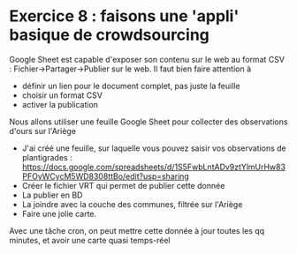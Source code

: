 # Exercice 8 : faisons une 'appli' basique de crowdsourcing
Google Sheet est capable d'exposer son contenu sur le web au format CSV : Fichier->Partager->Publier sur le web. Il faut bien faire attention à 
- définir un lien pour le document complet, pas juste la feuille
- choisir un format CSV
- activer la publication

Nous allons utiliser une feuille Google Sheet pour collecter des observations d'ours sur l'Ariège
- J'ai créé une feuille, sur laquelle vous pouvez saisir vos observations de plantigrades : https://docs.google.com/spreadsheets/d/1S5FwbLntADv9ztYlmUrHw83PFOyWCycM5WD8308ttBo/edit?usp=sharing
- Créer le fichier VRT qui permet de publier cette donnée
- La publier en BD
- La joindre avec la couche des communes, filtrée sur l'Ariège
- Faire une jolie carte.

Avec une tâche cron, on peut mettre cette donnée à jour toutes les qq minutes, et avoir une carte quasi temps-réel
